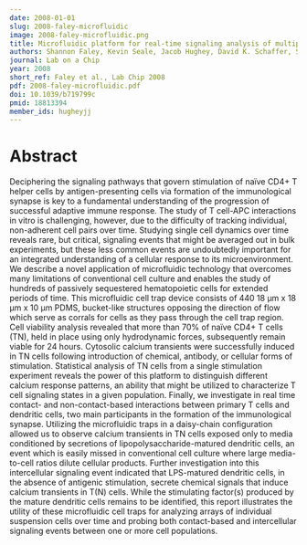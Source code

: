 ```yaml
---
date: 2008-01-01
slug: 2008-faley-microfluidic
image: 2008-faley-microfluidic.png
title: Microfluidic platform for real-time signaling analysis of multiple single T cells in parallel
authors: Shannon Faley, Kevin Seale, Jacob Hughey, David K. Schaffer, Scott VanCompernolle, Brett McKinney, Franz Baudenbacher, Derya Unutmaz, and John P. Wikswo
journal: Lab on a Chip
year: 2008
short_ref: Faley et al., Lab Chip 2008
pdf: 2008-faley-microfluidic.pdf
doi: 10.1039/b719799c
pmid: 18813394
member_ids: hugheyjj
---
```


# Abstract

Deciphering the signaling pathways that govern stimulation of naïve CD4+ T helper cells by antigen-presenting cells via formation of the immunological synapse is key to a fundamental understanding of the progression of successful adaptive immune response. The study of T cell-APC interactions in vitro is challenging, however, due to the difficulty of tracking individual, non-adherent cell pairs over time. Studying single cell dynamics over time reveals rare, but critical, signaling events that might be averaged out in bulk experiments, but these less common events are undoubtedly important for an integrated understanding of a cellular response to its microenvironment. We describe a novel application of microfluidic technology that overcomes many limitations of conventional cell culture and enables the study of hundreds of passively sequestered hematopoietic cells for extended periods of time. This microfluidic cell trap device consists of 440 18 μm x 18 μm x 10 μm PDMS, bucket-like structures opposing the direction of flow which serve as corrals for cells as they pass through the cell trap region. Cell viability analysis revealed that more than 70% of naïve CD4+ T cells (TN), held in place using only hydrodynamic forces, subsequently remain viable for 24 hours. Cytosolic calcium transients were successfully induced in TN cells following introduction of chemical, antibody, or cellular forms of stimulation. Statistical analysis of TN cells from a single stimulation experiment reveals the power of this platform to distinguish different calcium response patterns, an ability that might be utilized to characterize T cell signaling states in a given population. Finally, we investigate in real time contact- and non-contact-based interactions between primary T cells and dendritic cells, two main participants in the formation of the immunological synapse. Utilizing the microfluidic traps in a daisy-chain configuration allowed us to observe calcium transients in TN cells exposed only to media conditioned by secretions of lipopolysaccharide-matured dendritic cells, an event which is easily missed in conventional cell culture where large media-to-cell ratios dilute cellular products. Further investigation into this intercellular signaling event indicated that LPS-matured dendritic cells, in the absence of antigenic stimulation, secrete chemical signals that induce calcium transients in T(N) cells. While the stimulating factor(s) produced by the mature dendritic cells remains to be identified, this report illustrates the utility of these microfluidic cell traps for analyzing arrays of individual suspension cells over time and probing both contact-based and intercellular signaling events between one or more cell populations.
